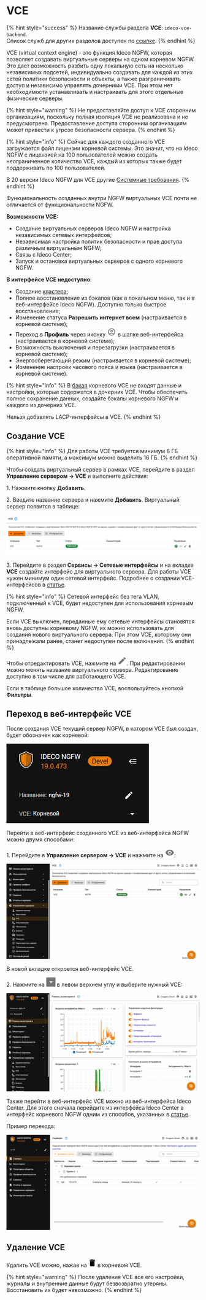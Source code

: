 # VCE

{% hint style="success" %}
Название службы раздела **VCE**: `ideco-vce-backend`. \
Список служб для других разделов доступен по [ссылке](/settings/server-management/terminal/README.md).
{% endhint %}

VCE (virtual context engine) - это функция Ideco NGFW, которая позволяет создавать виртуальные серверы на одном корневом NGFW. Это дает возможность разбить одну локальную сеть на несколько независимых подсетей, индивидуально создавать для каждой из этих сетей политики безопасности и объекты, а также разграничивать доступ и независимо управлять дочерними VCE. При этом нет необходимости устанавливать и настраивать для этого отдельные физические серверы.

{% hint style="warning" %}
Не предоставляйте доступ к VCE сторонним организациям, поскольку полная изоляция VCE не реализована и не предусмотрена. Предоставление доступа сторонним организациям может привести к угрозе безопасности сервера.
{% endhint %}

{% hint style="info" %}
Сейчас для каждого созданного VCE загружается файл лицензии корневой системы. Это значит, что на Ideco NGFW с лицензией на 100 пользователей можно создать неограниченное количество VCE, каждый из которых также будет поддерживать по 100 пользователей.

В 20 версии Ideco NGFW для VCE другие [Системные требования](https://docs.ideco.ru/vpp-v18/general/data-update-source-utm-vpp).
{% endhint %}

Функциональность созданных внутри NGFW виртуальных VCE почти не отличается от функциональности NGFW.

**Возможности VCE:**
* Создание виртуальных серверов Ideco NGFW и настройка независимых сетевых интерфейсов; 
* Независимая настройка политик безопасности и прав доступа различным виртуальным NGFW;
* Связь с Ideco Center;
* Запуск и остановка виртуальных серверов с одного корневого NGFW.

**В интерфейсе VCE недоступно**:

* Создание [кластера](/settings/server-management/cluster/cluster.md);
* Полное восстановление из бэкапов (как в локальном меню, так и в веб-интерфейсе Ideco NGFW). Доступно только быстрое восстановление;
* Изменение статуса **Разрешить интернет всем** (настраивается в корневой системе);
* Переход в **Профиль** через иконку ![](/.gitbook/assets/icon-administrator.png) в шапке веб-интерфейса (настраивается в корневой системе);
* Возможность выключения и перезагрузки (настраивается в корневой системе);
* Энергосберегающий режим (настраивается в корневой системе);
* Изменение настроек часового пояса и языка (настраивается в корневой системе).

{% hint style="info" %}
В [бэкап](/settings/server-management/backup.md) корневого VCE не входят данные и настройки, которые содержатся в дочерних VCE. Чтобы обеспечить полное сохранение данных, создайте бэкапы корневого NGFW и каждого из дочерних VCE.

Нельзя добавлять LACP-интерфейсы в VCE.
{% endhint %}

## Создание VCE

{% hint style="info" %}
Для работы VCE требуется минимум 8 ГБ оперативной памяти, а максимум можно выделить 16 ГБ.
{% endhint %}

Чтобы создать виртуальный сервер в рамках VCE, перейдите в раздел **Управление сервером -> VCE** и выполните действия:

1\. Нажмите кнопку **Добавить**.

2\. Введите название сервера и нажмите **Добавить**. Виртуальный сервер появится в таблице:

![](/.gitbook/assets/vce1.png)

3\. Перейдите в раздел **Сервисы -> Сетевые интерфейсы** и на вкладке **VCE** создайте интерфейс для виртуального сервера. Для работы VCE нужен минимум один сетевой интерфейс. Подробнее о создании VCE-интерфейсов в [статье](/settings/services/connection-to-provider/README.md#vce-interfeisy).

{% hint style="info" %}
Сетевой интерфейс без тега VLAN, подключенный к VCE, будет недоступен для использования корневым NGFW.

Если VCE выключен, переданные ему сетевые интерфейсы становятся вновь доступны корневому NGFW, их можно использовать для создания нового виртуального сервера. При этом VCE, которому они принадлежали ранее, станет недоступен после включения.
{% endhint %}

Чтобы отредактировать VCE, нажмите на ![](/.gitbook/assets/icon-edit.png). При редактировании можно менять название виртуального сервера. Редактирование доступно в том числе для работающего VCE.

Если в таблице большое количество VCE, воспользуйтесь кнопкой **Фильтры**.

## Переход в веб-интерфейс VCE

После создания VCE текущий сервер NGFW, в котором VCE был создан, будет обозначен как корневой:

![](/.gitbook/assets/vce5.png)

Перейти в веб-интерфейс созданного VCE из веб-интерфейса NGFW можно двумя способами:

1\. Перейдите в **Управление сервером -> VCE** и нажмите на ![](/.gitbook/assets/icon-eye.png):

![](/.gitbook/assets/vce3.gif)

<!-- После этого веб-интерфейс VCE откроется в новой вкладке браузера. -->

В новой вкладке откроется веб-интерфейс VCE.

2\. Нажмите на ![](/.gitbook/assets/icon-cc.png) в левом верхнем углу и выберите нужный VCE:

![](/.gitbook/assets/vce2.gif)

<!-- После этого веб-интерфейс VCE откроется в текущей вкладке браузера. Меню интерфейса корневого NGFW будет свернуто, вернуться к нему можно, кликнув на панель слева. -->

Также перейти в веб-интерфейс VCE можно из веб-интерфейса Ideco Center. Для этого сначала перейдите из интерфейса Ideco Center в интерфейс корневого NGFW одним из способов, указанных в [статье](/settings-cc/servers.md).

Пример перехода:

![](/.gitbook/assets/vce4.gif)

<!-- В интерфейсе Ideco Center нажмите на ![](/.gitbook/assets/icon-cc.png) в левом верхнем углу и выберите нужный NGFW. В открывшемся веб-интерфейсе NGFW нажмите на ![](/.gitbook/assets/icon-cc.png) в левом верхнем углу и выберите нужный VCE. -->

## Удаление VCE

Удалить VCE можно, нажав на ![](/.gitbook/assets/delete-icon.png) в корневом VCE.

{% hint style="warning" %}
После удаления VCE все его настройки, журналы и внутренние данные будут безвозвратно утеряны. Восстановить их будет невозможно.
{% endhint %}
